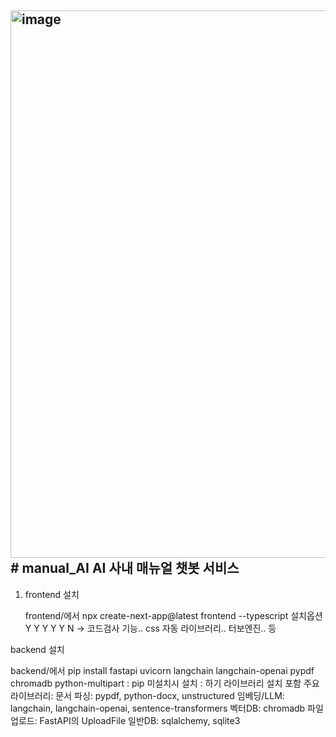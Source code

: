 <img width="1518" height="876" alt="image" src="https://github.com/user-attachments/assets/2cbdb160-87d5-4344-9053-1139c9939ec7" /># manual_AI
AI 사내 매뉴얼 챗봇 서비스
-------------------------


1. frontend 설치

    frontend/에서
    npx create-next-app@latest frontend --typescript
    설치옵션 Y Y Y Y Y N -> 코드검사 기능.. css 자동 라이브러리.. 터보엔진.. 등

backend 설치

backend/에서
pip install fastapi uvicorn langchain langchain-openai pypdf chromadb python-multipart
    : pip 미설치시 설치
    : 하기 라이브러리 설치 포함
주요 라이브러리:
문서 파싱: pypdf, python-docx, unstructured
임베딩/LLM: langchain, langchain-openai, sentence-transformers
벡터DB: chromadb
파일 업로드: FastAPI의 UploadFile
일반DB: sqlalchemy, sqlite3
